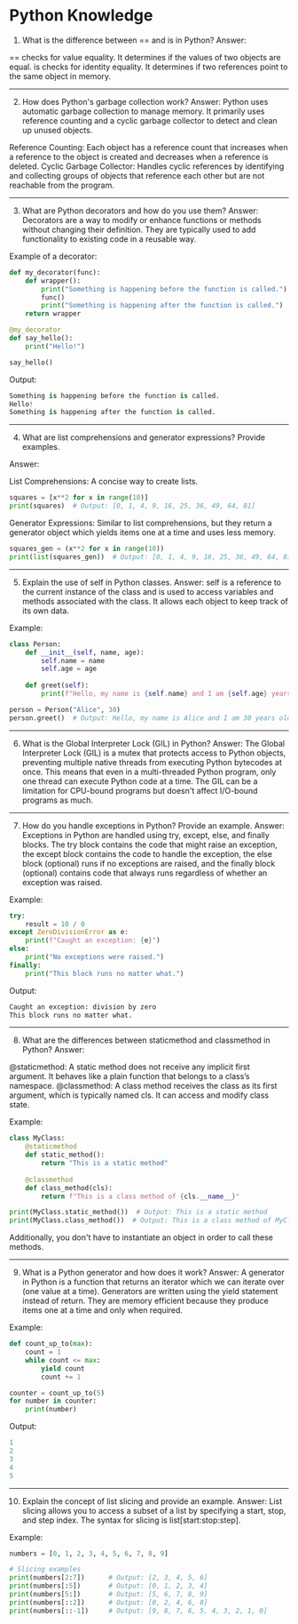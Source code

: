 # Python Knowledge

1. What is the difference between == and is in Python?
Answer:

== checks for value equality. It determines if the values of two objects are equal.
is checks for identity equality. It determines if two references point to the same object in memory.

---
2. How does Python's garbage collection work?
Answer:
Python uses automatic garbage collection to manage memory. It primarily uses reference counting and a cyclic garbage collector to detect and clean up unused objects.

Reference Counting: Each object has a reference count that increases when a reference to the object is created and decreases when a reference is deleted.
Cyclic Garbage Collector: Handles cyclic references by identifying and collecting groups of objects that reference each other but are not reachable from the program.

---
3. What are Python decorators and how do you use them?
Answer:
Decorators are a way to modify or enhance functions or methods without changing their definition. They are typically used to add functionality to existing code in a reusable way.

Example of a decorator:
```python
def my_decorator(func):
    def wrapper():
        print("Something is happening before the function is called.")
        func()
        print("Something is happening after the function is called.")
    return wrapper

@my_decorator
def say_hello():
    print("Hello!")

say_hello()
```

Output:
```python
Something is happening before the function is called.
Hello!
Something is happening after the function is called.
```

---
4. What are list comprehensions and generator expressions? Provide examples.

Answer:

List Comprehensions: A concise way to create lists.
```python
squares = [x**2 for x in range(10)]
print(squares)  # Output: [0, 1, 4, 9, 16, 25, 36, 49, 64, 81]
```

Generator Expressions: Similar to list comprehensions, but they return a generator object which yields items one at a time and uses less memory.

```python
squares_gen = (x**2 for x in range(10))
print(list(squares_gen))  # Output: [0, 1, 4, 9, 16, 25, 36, 49, 64, 81]
```

---
5. Explain the use of self in Python classes.
Answer:
self is a reference to the current instance of the class and is used to access variables and methods associated with the class. It allows each object to keep track of its own data.

Example:
```python
class Person:
    def __init__(self, name, age):
        self.name = name
        self.age = age
    
    def greet(self):
        print(f"Hello, my name is {self.name} and I am {self.age} years old.")

person = Person("Alice", 30)
person.greet()  # Output: Hello, my name is Alice and I am 30 years old.
```

---
6. What is the Global Interpreter Lock (GIL) in Python?
Answer:
The Global Interpreter Lock (GIL) is a mutex that protects access to Python objects, preventing multiple native threads from executing Python bytecodes at once. This means that even in a multi-threaded Python program, only one thread can execute Python code at a time. The GIL can be a limitation for CPU-bound programs but doesn't affect I/O-bound programs as much.

---
7. How do you handle exceptions in Python? Provide an example.
Answer:
Exceptions in Python are handled using try, except, else, and finally blocks. The try block contains the code that might raise an exception, the except block contains the code to handle the exception, the else block (optional) runs if no exceptions are raised, and the finally block (optional) contains code that always runs regardless of whether an exception was raised.

Example:
```python
try:
    result = 10 / 0
except ZeroDivisionError as e:
    print(f"Caught an exception: {e}")
else:
    print("No exceptions were raised.")
finally:
    print("This block runs no matter what.")
```

Output:
```python
Caught an exception: division by zero
This block runs no matter what.
```

---
8. What are the differences between staticmethod and classmethod in Python?
Answer:

@staticmethod: A static method does not receive any implicit first argument. It behaves like a plain function that belongs to a class’s namespace.
@classmethod: A class method receives the class as its first argument, which is typically named cls. It can access and modify class state.

Example:

```python
class MyClass:
    @staticmethod
    def static_method():
        return "This is a static method"
    
    @classmethod
    def class_method(cls):
        return f"This is a class method of {cls.__name__}"

print(MyClass.static_method())  # Output: This is a static method
print(MyClass.class_method())  # Output: This is a class method of MyClass
```

Additionally, you don't have to instantiate an object in order to call these methods.

---
9. What is a Python generator and how does it work?
Answer:
A generator in Python is a function that returns an iterator which we can iterate over (one value at a time). Generators are written using the yield statement instead of return. They are memory efficient because they produce items one at a time and only when required.

Example:
```python
def count_up_to(max):
    count = 1
    while count <= max:
        yield count
        count += 1

counter = count_up_to(5)
for number in counter:
    print(number)
```

Output:
```python
1
2
3
4
5
```

---
10. Explain the concept of list slicing and provide an example.
Answer:
List slicing allows you to access a subset of a list by specifying a start, stop, and step index. The syntax for slicing is list[start:stop:step].

Example:
```python
numbers = [0, 1, 2, 3, 4, 5, 6, 7, 8, 9]

# Slicing examples
print(numbers[2:7])      # Output: [2, 3, 4, 5, 6]
print(numbers[:5])       # Output: [0, 1, 2, 3, 4]
print(numbers[5:])       # Output: [5, 6, 7, 8, 9]
print(numbers[::2])      # Output: [0, 2, 4, 6, 8]
print(numbers[::-1])     # Output: [9, 8, 7, 6, 5, 4, 3, 2, 1, 0]
```
